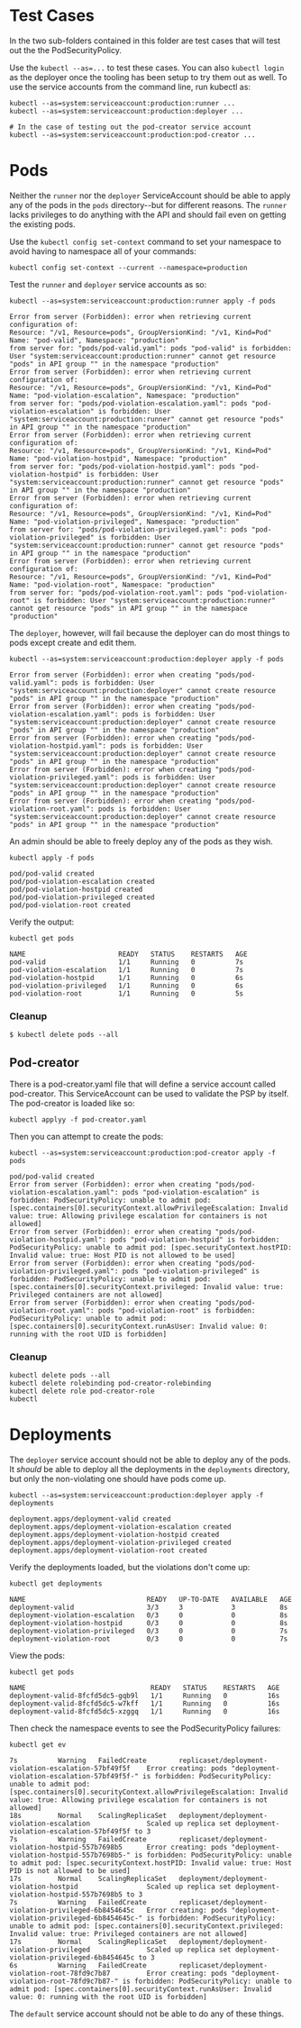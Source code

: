 <!--
###########################################################################
# Various Kubectl Artifacts (kubectl-login, kubectl-createns,             #
#    kubect-rotatetokens, kubectl-getdeployertoken                        #
# Copyright (C) 2021 CJ Oster (ocj@vmware.com)                            #
#                                                                         #
# This program is free software: you can redistribute it and/or modify    #
# it under the terms of the GNU Lesser General Public License as          #
# published by the Free Software Foundation, either version 3 of the      #
# License, or (at your option) any later version.                         #
#                                                                         #
# This program is distributed in the hope that it will be useful, but     #
# WITHOUT ANY WARRANTY; without even the implied warranty of              #
# MERCHANTABILITY or FITNESS FOR A PARTICULAR PURPOSE. See the GNU Lesser #
# General Public License for more details.                                #
#                                                                         #
# You should have received a copy of the GNU Lesser General Public        #
# License along with this program. If not, see                            #
# <https://www.gnu.org/licenses/>.                                        #
###########################################################################
-->

# Test Cases

In the two sub-folders contained in this folder are test cases that will
test out the the PodSecurityPolicy.

Use the `kubectl --as=...` to test these cases. You can also `kubectl login`
as the deployer once the tooling has been setup to try them out as well.
To use the service accounts from the command line, run kubectl as:

    kubectl --as=system:serviceaccount:production:runner ...
    kubectl --as=system:serviceaccount:production:deployer ...
    
    # In the case of testing out the pod-creator service account
    kubectl --as=system:serviceaccount:production:pod-creator ...

# Pods

Neither the `runner` nor the `deployer` ServiceAccount should be able to
apply any of the pods in the `pods` directory--but for different reasons.
The `runner` lacks privileges to do anything with the API and should fail
even on getting the existing pods.

Use the `kubectl config set-context` command to set your namespace to avoid
having to namespace all of your commands:

    kubectl config set-context --current --namespace=production

Test the `runner` and `deployer` service accounts as so:

    kubectl --as=system:serviceaccount:production:runner apply -f pods
    
    Error from server (Forbidden): error when retrieving current configuration of:
    Resource: "/v1, Resource=pods", GroupVersionKind: "/v1, Kind=Pod"
    Name: "pod-valid", Namespace: "production"
    from server for: "pods/pod-valid.yaml": pods "pod-valid" is forbidden: User "system:serviceaccount:production:runner" cannot get resource "pods" in API group "" in the namespace "production"
    Error from server (Forbidden): error when retrieving current configuration of:
    Resource: "/v1, Resource=pods", GroupVersionKind: "/v1, Kind=Pod"
    Name: "pod-violation-escalation", Namespace: "production"
    from server for: "pods/pod-violation-escalation.yaml": pods "pod-violation-escalation" is forbidden: User "system:serviceaccount:production:runner" cannot get resource "pods" in API group "" in the namespace "production"
    Error from server (Forbidden): error when retrieving current configuration of:
    Resource: "/v1, Resource=pods", GroupVersionKind: "/v1, Kind=Pod"
    Name: "pod-violation-hostpid", Namespace: "production"
    from server for: "pods/pod-violation-hostpid.yaml": pods "pod-violation-hostpid" is forbidden: User "system:serviceaccount:production:runner" cannot get resource "pods" in API group "" in the namespace "production"
    Error from server (Forbidden): error when retrieving current configuration of:
    Resource: "/v1, Resource=pods", GroupVersionKind: "/v1, Kind=Pod"
    Name: "pod-violation-privileged", Namespace: "production"
    from server for: "pods/pod-violation-privileged.yaml": pods "pod-violation-privileged" is forbidden: User "system:serviceaccount:production:runner" cannot get resource "pods" in API group "" in the namespace "production"
    Error from server (Forbidden): error when retrieving current configuration of:
    Resource: "/v1, Resource=pods", GroupVersionKind: "/v1, Kind=Pod"
    Name: "pod-violation-root", Namespace: "production"
    from server for: "pods/pod-violation-root.yaml": pods "pod-violation-root" is forbidden: User "system:serviceaccount:production:runner" cannot get resource "pods" in API group "" in the namespace "production"
    
The `deployer`, however, will fail because the deployer can do most things
to pods except create and edit them.

    kubectl --as=system:serviceaccount:production:deployer apply -f pods
    
    Error from server (Forbidden): error when creating "pods/pod-valid.yaml": pods is forbidden: User "system:serviceaccount:production:deployer" cannot create resource "pods" in API group "" in the namespace "production"
    Error from server (Forbidden): error when creating "pods/pod-violation-escalation.yaml": pods is forbidden: User "system:serviceaccount:production:deployer" cannot create resource "pods" in API group "" in the namespace "production"
    Error from server (Forbidden): error when creating "pods/pod-violation-hostpid.yaml": pods is forbidden: User "system:serviceaccount:production:deployer" cannot create resource "pods" in API group "" in the namespace "production"
    Error from server (Forbidden): error when creating "pods/pod-violation-privileged.yaml": pods is forbidden: User "system:serviceaccount:production:deployer" cannot create resource "pods" in API group "" in the namespace "production"
    Error from server (Forbidden): error when creating "pods/pod-violation-root.yaml": pods is forbidden: User "system:serviceaccount:production:deployer" cannot create resource "pods" in API group "" in the namespace "production"

An admin should be able to freely deploy any of the pods as they wish.

    kubectl apply -f pods
    
    pod/pod-valid created
    pod/pod-violation-escalation created
    pod/pod-violation-hostpid created
    pod/pod-violation-privileged created
    pod/pod-violation-root created
   
Verify the output:
 
    kubectl get pods
    
    NAME                       READY   STATUS    RESTARTS   AGE
    pod-valid                  1/1     Running   0          7s
    pod-violation-escalation   1/1     Running   0          7s
    pod-violation-hostpid      1/1     Running   0          6s
    pod-violation-privileged   1/1     Running   0          6s
    pod-violation-root         1/1     Running   0          5s

### Cleanup

    $ kubectl delete pods --all

## Pod-creator

There is a pod-creator.yaml file that will define a service account called
pod-creator. This ServiceAccount can be used to validate the PSP by itself. The pod-creator
is loaded like so:

    kubectl applyy -f pod-creator.yaml

Then you can attempt to create the pods:

    kubectl --as=system:serviceaccount:production:pod-creator apply -f pods
    
    pod/pod-valid created
    Error from server (Forbidden): error when creating "pods/pod-violation-escalation.yaml": pods "pod-violation-escalation" is forbidden: PodSecurityPolicy: unable to admit pod: [spec.containers[0].securityContext.allowPrivilegeEscalation: Invalid value: true: Allowing privilege escalation for containers is not allowed]
    Error from server (Forbidden): error when creating "pods/pod-violation-hostpid.yaml": pods "pod-violation-hostpid" is forbidden: PodSecurityPolicy: unable to admit pod: [spec.securityContext.hostPID: Invalid value: true: Host PID is not allowed to be used]
    Error from server (Forbidden): error when creating "pods/pod-violation-privileged.yaml": pods "pod-violation-privileged" is forbidden: PodSecurityPolicy: unable to admit pod: [spec.containers[0].securityContext.privileged: Invalid value: true: Privileged containers are not allowed]
    Error from server (Forbidden): error when creating "pods/pod-violation-root.yaml": pods "pod-violation-root" is forbidden: PodSecurityPolicy: unable to admit pod: [spec.containers[0].securityContext.runAsUser: Invalid value: 0: running with the root UID is forbidden]

### Cleanup

    kubectl delete pods --all
    kubectl delete rolebinding pod-creator-rolebinding
    kubectl delete role pod-creator-role
    kubectl 

# Deployments

The `deployer` service account should not be able to deploy any of the
pods. It *should* be able to deploy all the deployments in the `deployments`
directory, but only the non-violating one should have pods come up.

    kubectl --as=system:serviceaccount:production:deployer apply -f deployments
    
    deployment.apps/deployment-valid created
    deployment.apps/deployment-violation-escalation created
    deployment.apps/deployment-violation-hostpid created
    deployment.apps/deployment-violation-privileged created
    deployment.apps/deployment-violation-root created

Verify the deployments loaded, but the violations don't come up:

    kubectl get deployments

    NAME                              READY   UP-TO-DATE   AVAILABLE   AGE
    deployment-valid                  3/3     3            3           8s
    deployment-violation-escalation   0/3     0            0           8s
    deployment-violation-hostpid      0/3     0            0           8s
    deployment-violation-privileged   0/3     0            0           7s
    deployment-violation-root         0/3     0            0           7s

View the pods:

    kubectl get pods
    
    NAME                               READY   STATUS    RESTARTS   AGE
    deployment-valid-8fcfd5dc5-gqb9l   1/1     Running   0          16s
    deployment-valid-8fcfd5dc5-w7kff   1/1     Running   0          16s
    deployment-valid-8fcfd5dc5-xzggq   1/1     Running   0          16s

Then check the namespace events to see the PodSecurityPolicy failures:

    kubectl get ev  
    
    7s          Warning   FailedCreate        replicaset/deployment-violation-escalation-57bf49f5f    Error creating: pods "deployment-violation-escalation-57bf49f5f-" is forbidden: PodSecurityPolicy: unable to admit pod: [spec.containers[0].securityContext.allowPrivilegeEscalation: Invalid value: true: Allowing privilege escalation for containers is not allowed]
    18s         Normal    ScalingReplicaSet   deployment/deployment-violation-escalation              Scaled up replica set deployment-violation-escalation-57bf49f5f to 3
    7s          Warning   FailedCreate        replicaset/deployment-violation-hostpid-557b7698b5      Error creating: pods "deployment-violation-hostpid-557b7698b5-" is forbidden: PodSecurityPolicy: unable to admit pod: [spec.securityContext.hostPID: Invalid value: true: Host PID is not allowed to be used]
    17s         Normal    ScalingReplicaSet   deployment/deployment-violation-hostpid                 Scaled up replica set deployment-violation-hostpid-557b7698b5 to 3
    7s          Warning   FailedCreate        replicaset/deployment-violation-privileged-6b8454645c   Error creating: pods "deployment-violation-privileged-6b8454645c-" is forbidden: PodSecurityPolicy: unable to admit pod: [spec.containers[0].securityContext.privileged: Invalid value: true: Privileged containers are not allowed]
    17s         Normal    ScalingReplicaSet   deployment/deployment-violation-privileged              Scaled up replica set deployment-violation-privileged-6b8454645c to 3
    6s          Warning   FailedCreate        replicaset/deployment-violation-root-78fd9c7b87         Error creating: pods "deployment-violation-root-78fd9c7b87-" is forbidden: PodSecurityPolicy: unable to admit pod: [spec.containers[0].securityContext.runAsUser: Invalid value: 0: running with the root UID is forbidden]


The `default` service account should not be able to do any of these
things.


